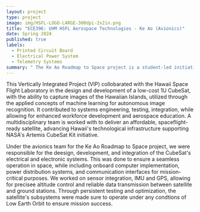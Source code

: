 ```yaml
---
layout: project
type: project
image: img/HSFL-LOGO-LARGE-300dpi-2x2in.png
title: "ECE396: UHM HSFL Aerospace Technologies - Ke Ao (Avionics)"
date: Spring 2024
published: true
labels:
  - Printed Circuit Board
  - Electrical Power System
  - Telemetry Systems
summary: " The Ke Ao Roadmap to Space project is a student-led initiative to design, build, and launch a cost-effective 1U CubeSat that caputures and analyzes images of the Hawaiian Islands, providing hands-on experience in satellite design and the advancement of Hawaii's aerospace potential."
---
```

This Vertically Integrated Project (VIP) collobarated with the Hawaii Space Flight Laboratory in the design and development of a low-cost 1U CubeSat, with the ability to capture images of the Hawaiian Islands, utilized through the applied concepts of machine learning for autonomous image recognition. It contributed to systems engineering, testing, integration, while allowing for enhanced workforce development and aerospace education. A multidisciplinary team is worked with to deliver an affordable, spaceflight-ready satellite, advancing Hawaii's technological infrastructure supporting NASA's Artemis CubeSat Kit initiative. 

Under the avionics team for the Ke Ao Roadmap to Space project, we were responsible for the deesign, development, and integration of the CubeSat's electrical and electronic systems. This was done to ensure a seamless operation in space, while including onboard computer implementation, power distribution systems, and communication interfaces for mission-critical purposes. We worked on sensor integration, IMU and GPS, allowing for precisee altitude control and reliable data transmission between satellite and ground stations. Through persistent testing and optimization, the satellite's subsystems were made sure to operate under any condtions of Low Earth Orbit to ensure mission success. 
